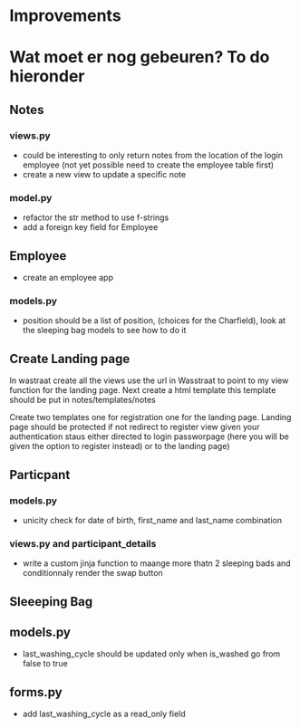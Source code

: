 

# Improvements
# Wat moet er nog gebeuren? To do hieronder
## Notes
### views.py
- could be interesting to only return notes from the location of the login employee (not yet possible need to create the employee table first)
- create a new view to update a specific note
### model.py
- refactor the str method to use f-strings
- add a foreign key field for Employee

## Employee
- create an employee app

### models.py
- position should be a list of position, (choices for the Charfield), look at the sleeping bag models to see how to do it 

## Create Landing page
In wastraat create all the views use the url in Wasstraat to point to my view function for the landing page. Next create a html template this template should be put in notes/templates/notes

Create two templates one for registration one for the landing page. 
    Landing page should be protected 
    if not redirect to register view 
    given your authentication staus either directed to login passworpage (here you will be given the option to register instead) or to the landing page)


## Particpant
### models.py
- unicity check for date of birth, first_name and last_name combination
### views.py and participant_details
- write a custom jinja function to maange more thatn 2 sleeping bads and conditionnaly render the swap button
## Sleeeping Bag
## models.py
- last_washing_cycle should be updated only when is_washed go from false to true
## forms.py
- add last_washing_cycle as a read_only field





